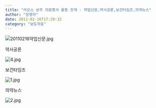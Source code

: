 ```yaml
---
title: "라오스 상주 의료봉사 활동 전개 - 약업신문,약사공론,보건타임즈,의약뉴스"
author: "운영자"
date: 2011-02-16T17:29:32
category: "보도자료"
---
```


![20110216약업신문.jpg](/files/attach/images/2884/198/006/569fa2a4e3c5c0a4d6527d463ac0a84b.jpg)

약사공론

![4.jpg](/files/attach/images/1661/147/002/0a8a896bf4a39462288b053675485a87)

보건타임즈

![1.jpg](/files/attach/images/1661/147/002/1a043c4d203797ee0f2c11ac129281d7)

의약뉴스

![2.jpg](/files/attach/images/1661/147/002/64cf33e17dec72cd4fc1d5165c4c5008)
